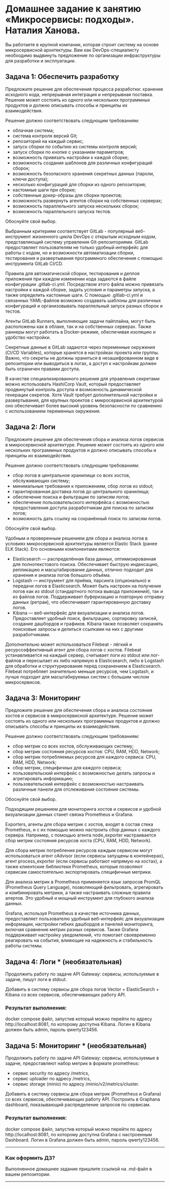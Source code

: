 # Домашнее задание к занятию «Микросервисы: подходы». Наталия Ханова. 

Вы работаете в крупной компании, которая строит систему на основе микросервисной архитектуры.
Вам как DevOps-специалисту необходимо выдвинуть предложение по организации инфраструктуры для разработки и эксплуатации.


## Задача 1: Обеспечить разработку

Предложите решение для обеспечения процесса разработки: хранение исходного кода, непрерывная интеграция и непрерывная поставка. 
Решение может состоять из одного или нескольких программных продуктов и должно описывать способы и принципы их взаимодействия.

Решение должно соответствовать следующим требованиям:
- облачная система;
- система контроля версий Git;
- репозиторий на каждый сервис;
- запуск сборки по событию из системы контроля версий;
- запуск сборки по кнопке с указанием параметров;
- возможность привязать настройки к каждой сборке;
- возможность создания шаблонов для различных конфигураций сборок;
- возможность безопасного хранения секретных данных (пароли, ключи доступа);
- несколько конфигураций для сборки из одного репозитория;
- кастомные шаги при сборке;
- собственные докер-образы для сборки проектов;
- возможность развернуть агентов сборки на собственных серверах;
- возможность параллельного запуска нескольких сборок;
- возможность параллельного запуска тестов.

Обоснуйте свой выбор.

Выбранным критериям соответствует GitLab - популярный веб-инструмент жизненного цикла DevOps с открытым исходным кодом, представляющий систему управления Git-репозиториями. GitLab предоставляет пользователям не только удобный интерфейс для работы с кодом, но и возможности автоматизации сборки, тестирования и развертывания программного обеспечения с помощью инструмента GitLab CI/CD.

Правила для автоматической сборки, тестирования и деплоя приложения при каждом изменении кода задаются в файле конфигурации .gitlab-ci.yml. Посредством этого файла можно привязать настройки к каждой сборке, задать условия и параметры запуска, а также определить кастомные шаги. С помощью .gitlab-ci.yml и связанных YAML-файлов возможно создавать шаблоны для различных конфигураций и организовывать параллельный запуск разных сборок и тестов.

Агенты GitLab Runners, выполняющие задачи пайплайна, могут быть расположены как в облаке, так и на собственных серверах. Также раннеры могут работать в Docker-режиме, обеспечивая изоляцию и удобство настройки.

Секретные данные в GitLab задаются через переменные окружения (CI/CD Variables), которые хранятся в настройках проекта или группы. Важно, что секреты не должны храниться в незашифрованном виде в репозитории или выводиться в логах, а доступ к настройкам должен быть ограничен правами доступа.

В качестве специализированного решения для управления секретами можно использовать HashiCorp Vault, который предоставляет продвинутый контроль доступа и возможность динамической генерации секретов. Хотя Vault требует дополнительной настройки и развертывания, для крупных проектов с микросервисной архитектурой оно обеспечивает более высокий уровень безопасности по сравнению с использованием переменных окружения.

## Задача 2: Логи

Предложите решение для обеспечения сбора и анализа логов сервисов в микросервисной архитектуре.
Решение может состоять из одного или нескольких программных продуктов и должно описывать способы и принципы их взаимодействия.

Решение должно соответствовать следующим требованиям:
- сбор логов в центральное хранилище со всех хостов, обслуживающих систему;
- минимальные требования к приложениям, сбор логов из stdout;
- гарантированная доставка логов до центрального хранилища;
- обеспечение поиска и фильтрации по записям логов;
- обеспечение пользовательского интерфейса с возможностью предоставления доступа разработчикам для поиска по записям логов;
- возможность дать ссылку на сохранённый поиск по записям логов.

Обоснуйте свой выбор.

Удобным и проверенным решением для сбора и анализа логов в условиях микросервисной архитектуры является Elastic Stack (ранее ELK Stack). Его основными компонентами являются:

* Elasticsearch — распределённая база данных, оптимизированная для полнотекстового поиска. Обеспечивает быструю индексацию, репликацию и масштабирование данных, отлично подходит для хранения и анализа логов большого объёма.
* Logstash — инструмент для приёма, парсинга (опционально) и передачи логов в Elasticsearch. Может быть настроен на получение логов как из stdout (стандартного потока вывода приложений), так и из файлов логов. Поддерживает буферизацию и повторную отправку данных (ретраи), что обеспечивает гарантированную доставку логов.
* Kibana — веб-интерфейс для визуализации и анализа логов. Предоставляет удобный поиск, фильтрацию, сортировку записей, создание дашбордов и графиков. Kibana также позволяет сохранять поисковые запросы и делиться ссылками на них с другими разработчиками.

Дополнительно может использоваться Filebeat - лёгкий и ресурсоэффективный агент для сбора логов с хостов. Filebeat устанавливается на каждый сервер, считывает логи из stdout или лог-файлов и пересылает их либо напрямую в Elasticsearch, либо в Logstash для обработки и структурирования перед сохранением в Elasticsearch. Filebeat потребляет значительно меньше ресурсов, чем Logstash, и лучше подходит для масштабируемых систем с большим числом микросервисов.

## Задача 3: Мониторинг

Предложите решение для обеспечения сбора и анализа состояния хостов и сервисов в микросервисной архитектуре.
Решение может состоять из одного или нескольких программных продуктов и должно описывать способы и принципы их взаимодействия.

Решение должно соответствовать следующим требованиям:
- сбор метрик со всех хостов, обслуживающих систему;
- сбор метрик состояния ресурсов хостов: CPU, RAM, HDD, Network;
- сбор метрик потребляемых ресурсов для каждого сервиса: CPU, RAM, HDD, Network;
- сбор метрик, специфичных для каждого сервиса;
- пользовательский интерфейс с возможностью делать запросы и агрегировать информацию;
- пользовательский интерфейс с возможностью настраивать различные панели для отслеживания состояния системы.

Обоснуйте свой выбор.

Подходящим решением для мониторинга хостов и сервисов и удобной визуализации данных станет связка Prometheus и Grafana.

Exporters, агенты для сбора метрик с хостов, входят в состав стека Prometheus, и с их помощью можно настроить сбор данных с каждого сервера. Например, с помощью агента node_exporter настраивается сбор метрик состояния ресурсов хоста (CPU, RAM, HDD, Network).

Для сбора метрик потребления ресурсов каждым сервисом могут использоваться агент cAdvisor (если сервисы запущены в контейнерах), агент process_exporter (если сервисы работают напрямую на хостах), а также клиентские библиотеки Prometheus, которые позволяют сервисам самостоятельно экспортировать специфичные метрики.

Для анализа метрик в Prometheus применяется язык запросов PromQL (Prometheus Query Language), позволяющий фильтровать, агрегировать и комбинировать метрики, а также настраивать сложные правила алертов. Это удобный и мощный инструмент для глубокого анализа данных.

Grafana, используя Prometheus в качестве источника данных, предоставляет пользователю удобный веб-интерфейс для визуализации информации, настройки гибких дашбордов и панелей мониторинга, включая сравнение метрик разных сервисов. Также Grafana поддерживает настройку уведомлений, что помогает своевременно реагировать на события, влияющие на надежность и стабильность работы системы.

## Задача 4: Логи * (необязательная)

Продолжить работу по задаче API Gateway: сервисы, используемые в задаче, пишут логи в stdout. 

Добавить в систему сервисы для сбора логов Vector + ElasticSearch + Kibana со всех сервисов, обеспечивающих работу API.

### Результат выполнения: 

docker compose файл, запустив который можно перейти по адресу http://localhost:8081, по которому доступна Kibana.
Логин в Kibana должен быть admin, пароль qwerty123456.


## Задача 5: Мониторинг * (необязательная)

Продолжить работу по задаче API Gateway: сервисы, используемые в задаче, предоставляют набор метрик в формате prometheus:

- сервис security по адресу /metrics,
- сервис uploader по адресу /metrics,
- сервис storage (minio) по адресу /minio/v2/metrics/cluster.

Добавить в систему сервисы для сбора метрик (Prometheus и Grafana) со всех сервисов, обеспечивающих работу API.
Построить в Graphana dashboard, показывающий распределение запросов по сервисам.

### Результат выполнения: 

docker compose файл, запустив который можно перейти по адресу http://localhost:8081, по которому доступна Grafana с настроенным Dashboard.
Логин в Grafana должен быть admin, пароль qwerty123456.

---

### Как оформить ДЗ?

Выполненное домашнее задание пришлите ссылкой на .md-файл в вашем репозитории.

---
